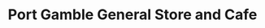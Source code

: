 ---
title: "Port Gamble General Store and Cafe"
url: /port-gamble/port-gamble-general-store-and-cafe/
shop: Andenken
---